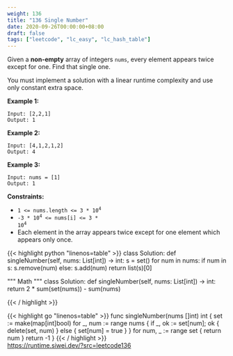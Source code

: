 ```yaml
---
weight: 136
title: "136 Single Number"
date: 2020-09-26T00:00:00+08:00
draft: false
tags: ["leetcode", "lc_easy", "lc_hash_table"]
---
```


Given a **non-empty** array of integers `nums`, every element appears twice except for one. Find that single one.

You must implement a solution with a linear runtime complexity and use only constant extra space.

**Example 1:**
```
Input: [2,2,1]
Output: 1
```
**Example 2:**
```
Input: [4,1,2,1,2]
Output: 4
```
**Example 3:**
```
Input: nums = [1]
Output: 1
```

**Constraints:**
- <code>1 <= nums.length <= 3 * 10<sup>4</sup></code>
- <code>-3 * 10<sup>4</sup> <= nums[i] <= 3 * 10<sup>4</sup></code>
- Each element in the array appears twice except for one element which appears only once.

<div class="tabs"></div>
<div class="tab-content">
<div id="python" class="lang">
{{< highlight python "linenos=table" >}}
class Solution:
    def singleNumber(self, nums: List[int]) -> int:
        s = set()
        for num in nums:
            if num in s:
                s.remove(num)
            else:
                s.add(num)
        return list(s)[0]

"""
Math
"""
class Solution:
    def singleNumber(self, nums: List[int]) -> int:
        return 2 * sum(set(nums)) - sum(nums)

{{< / highlight >}}
</div>

<div id="golang" class="lang">
{{< highlight go "linenos=table" >}}
func singleNumber(nums []int) int {
    set := make(map[int]bool)
    for _, num := range nums {
        if _, ok := set[num]; ok {
            delete(set, num)
        } else {
            set[num] = true
        }
    }
    for num, _ := range set {
        return num
    }
    return -1
}
{{< / highlight >}}
</div>

<div id="runtime" class="lang">
    <div class="code-link">
        <a href="https://runtime.siwei.dev/?src=leetcode136" target="_blank">https://runtime.siwei.dev/?src=leetcode136</a>
    </div>
</div>
</div>
